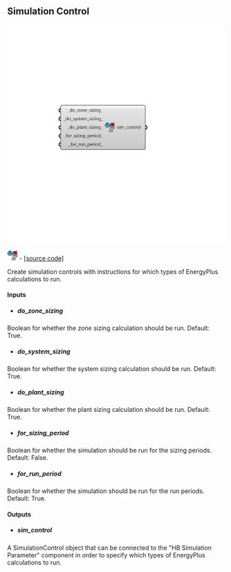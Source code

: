 ## Simulation Control

![](../../images/components/Simulation_Control.png)

![](../../images/icons/Simulation_Control.png) - [[source code]](https://github.com/ladybug-tools/honeybee-grasshopper-energy/blob/master/honeybee_grasshopper_energy/src//HB%20Simulation%20Control.py)


Create simulation controls with instructions for which types of EnergyPlus calculations to run. 



#### Inputs
* ##### do_zone_sizing 
Boolean for whether the zone sizing calculation should be run. Default: True. 
* ##### do_system_sizing 
Boolean for whether the system sizing calculation should be run. Default: True. 
* ##### do_plant_sizing 
Boolean for whether the plant sizing calculation should be run. Default: True. 
* ##### for_sizing_period 
Boolean for whether the simulation should be run for the sizing periods. Default: False. 
* ##### for_run_period 
Boolean for whether the simulation should be run for the run periods. Default: True. 

#### Outputs
* ##### sim_control
A SimulationControl object that can be connected to the "HB Simulation Parameter" component in order to specify which types of EnergyPlus calculations to run. 